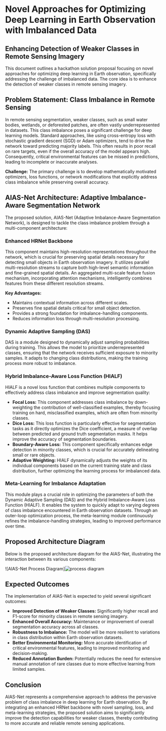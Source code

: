 # Novel Approaches for Optimizing Deep Learning in Earth Observation with Imbalanced Data

## Enhancing Detection of Weaker Classes in Remote Sensing Imagery

This document outlines a hackathon solution proposal focusing on novel approaches for optimizing deep learning in Earth observation, specifically addressing the challenge of imbalanced data. The core idea is to enhance the detection of weaker classes in remote sensing imagery.

## Problem Statement: Class Imbalance in Remote Sensing

In remote sensing segmentation, weaker classes, such as small water bodies, wetlands, or deforested patches, are often vastly underrepresented in datasets. This class imbalance poses a significant challenge for deep learning models. Standard approaches, like using cross-entropy loss with stochastic gradient descent (SGD) or Adam optimizers, tend to drive the network toward predicting majority labels. This often results in poor recall on rare targets, even if the overall accuracy of the model appears high. Consequently, critical environmental features can be missed in predictions, leading to incomplete or inaccurate analyses.

**Challenge:** The primary challenge is to develop mathematically motivated optimizers, loss functions, or network modifications that explicitly address class imbalance while preserving overall accuracy.

## AIAS-Net Architecture: Adaptive Imbalance-Aware Segmentation Network

The proposed solution, AIAS-Net (Adaptive Imbalance-Aware Segmentation Network), is designed to tackle the class imbalance problem through a multi-component architecture:

### Enhanced HRNet Backbone

This component maintains high-resolution representations throughout the network, which is crucial for preserving spatial details necessary for detecting small objects in Earth observation imagery. It utilizes parallel multi-resolution streams to capture both high-level semantic information and fine-grained spatial details. An aggregated multi-scale feature fusion mechanism, incorporating attention mechanisms, intelligently combines features from these different resolution streams.

**Key Advantages:**
*   Maintains contextual information across different scales.
*   Preserves fine spatial details critical for small object detection.
*   Provides a strong foundation for imbalance-handling components.
*   Reduces information loss through multi-resolution processing.




### Dynamic Adaptive Sampling (DAS)

DAS is a module designed to dynamically adjust sampling probabilities during training. This allows the model to prioritize underrepresented classes, ensuring that the network receives sufficient exposure to minority samples. It adapts to changing class distributions, making the training process more robust to imbalance.

### Hybrid Imbalance-Aware Loss Function (HIALF)

HIALF is a novel loss function that combines multiple components to effectively address class imbalance and improve segmentation quality:

*   **Focal Loss:** This component addresses class imbalance by down-weighting the contribution of well-classified examples, thereby focusing training on hard, misclassified examples, which are often from minority classes.
*   **Dice Loss:** This loss function is particularly effective for segmentation tasks as it directly optimizes the Dice coefficient, a measure of overlap between predicted and ground truth segmentation masks. It helps improve the accuracy of segmentation boundaries.
*   **Boundary-Aware Loss:** This component specifically enhances edge detection in minority classes, which is crucial for accurately delineating small or rare objects.
*   **Adaptive Weighting:** HIALF dynamically adjusts the weights of its individual components based on the current training state and class distribution, further optimizing the learning process for imbalanced data.

### Meta-Learning for Imbalance Adaptation

This module plays a crucial role in optimizing the parameters of both the Dynamic Adaptive Sampling (DAS) and the Hybrid Imbalance-Aware Loss Function (HIALF). It enables the system to quickly adapt to varying degrees of class imbalance encountered in Earth observation datasets. Through an outer-loop optimization process, the meta-learning module continuously refines the imbalance-handling strategies, leading to improved performance over time.

## Proposed Architecture Diagram

Below is the proposed architecture diagram for the AIAS-Net, illustrating the interaction between its various components:

![AIAS-Net Process Diagram]![process diagram](https://github.com/user-attachments/assets/52324d3c-1dad-410d-88e7-71d3cd9ebead)


## Expected Outcomes

The implementation of AIAS-Net is expected to yield several significant outcomes:

*   **Improved Detection of Weaker Classes:** Significantly higher recall and F1-score for minority classes in remote sensing imagery.
*   **Enhanced Overall Accuracy:** Maintenance or improvement of overall segmentation accuracy across all classes.
*   **Robustness to Imbalance:** The model will be more resilient to variations in class distribution within Earth observation datasets.
*   **Better Environmental Monitoring:** More accurate identification of critical environmental features, leading to improved monitoring and decision-making.
*   **Reduced Annotation Burden:** Potentially reduces the need for extensive manual annotation of rare classes due to more effective learning from limited samples.

## Conclusion

AIAS-Net represents a comprehensive approach to address the pervasive problem of class imbalance in deep learning for Earth observation. By integrating an enhanced HRNet backbone with novel sampling, loss, and meta-learning strategies, the proposed solution aims to significantly improve the detection capabilities for weaker classes, thereby contributing to more accurate and reliable remote sensing applications.
